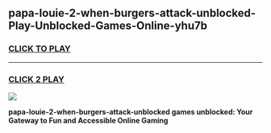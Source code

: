 
## papa-louie-2-when-burgers-attack-unblocked-Play-Unblocked-Games-Online-yhu7b
<h3>
<a href="https://premium76.site?title=papa-louie-2-when-burgers-attack-unblocked&ref=25A">CLICK TO PLAY</a></h3>
<hr>

<h3>
<a href="https://premium76.site?title=papa-louie-2-when-burgers-attack-unblocked&ref=25A">CLICK 2 PLAY</a>
  
</h3>

<a href="https://premium76.site?title=papa-louie-2-when-burgers-attack-unblocked&ref=25A"><img src="https://clearcache.store/games.png"></a>


**papa-louie-2-when-burgers-attack-unblocked games unblocked: Your Gateway to Fun and Accessible Online Gaming**
